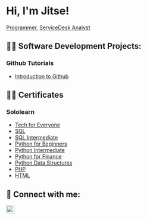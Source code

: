 # Hi, I'm Jitse! <br/>
 <a href="https://github.com/Jitse-dev">Programmer</a>, <a href="https://www.linkedin.com/in/jitse-sophie-147391204/">ServiceDesk Analyst</a>

## 👨‍💻 Software Development Projects:

### Github Tutorials
  - [Introduction to Github](https://github.com/Jitse-dev/skills-introduction-to-github)

## 👨‍💻 Certificates

### Sololearn
- [Tech for Everyone](https://github.com/Jitse-dev/Certificates/blob/main/Tech%20for%20Everyone_certificate.jpg)
- [SQL](https://github.com/Jitse-dev/Certificates/blob/main/SQL_certificate.jpg)
- [SQL Intermediate](https://github.com/Jitse-dev/Certificates/blob/main/SQL%20Intermediate_certificate.jpg)
- [Python for Beginners](https://github.com/Jitse-dev/Certificates/blob/main/Python%20for%20Beginners_certificate.jpg)
- [Python Intermediate](https://github.com/Jitse-dev/Certificates/blob/main/Python%20Intermediate_certificate%20(1).jpg)
- [Python for Finance](https://github.com/Jitse-dev/Certificates/blob/main/Python%20for%20Finance_certificate.jpg)
- [Python Data Structures](https://github.com/Jitse-dev/Certificates/blob/main/Python%20Data%20Structures_certificate.jpg)
- [PHP](https://github.com/Jitse-dev/Certificates/blob/main/PHP_certificate.jpg)
- [HTML](https://github.com/Jitse-dev/Certificates/blob/main/HTML_certificate.jpg)


<h2> 🤳 Connect with me:</h2>

[<img align="left" alt="JoshMadakor | LinkedIn" width="22px" src="https://cdn.jsdelivr.net/npm/simple-icons@v3/icons/linkedin.svg" />][linkedin]

[linkedin]: https://www.linkedin.com/in/jitse-sophie-147391204/
